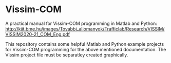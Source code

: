 # Vissim-COM
A  practical  manual  for  Vissim-COM  programming in Matlab and Python: 
http://kjit.bme.hu/images/Tovabbi_allomanyok/Trafficlab/Research/VISSIM/VISSIM2020-21_COM_Eng.pdf

This repository contains some helpful Matlab and Python example projects for Vissim-COM 
programming for the above mentioned documentation.
The Vissim project file must be separatley created graphically.

